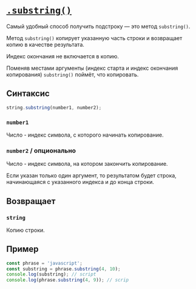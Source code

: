 # [`.substring()`](../index.md)

Самый удобный способ получить подстроку — это метод `substring()`.

Метод `substring()` копирует указанную часть строки и возвращает копию в качестве результата.

Индекс окончания не включается в копию.

Поменяв местами аргументы (индекс старта и индекс окончания копирования) `substring()` поймёт, что копировать.

## Синтаксис

```js
string.substring(number1, number2);
```

### `number1`

Число - индекс символа, с которого начинать копирование.

### `number2` / опционально

Число - индекс символа, на котором закончить копирование.

Eсли указан только один аргумент, то результатом будет строка, начинающаяся с указанного индекса и до конца строки.

## Возвращает

### `string`

Копию строки.

## Пример

```js
const phrase = 'javascript';
const substring = phrase.substring(4, 10);
console.log(substring); // script
console.log(phrase.substring(4, 9)); // scrip
```
